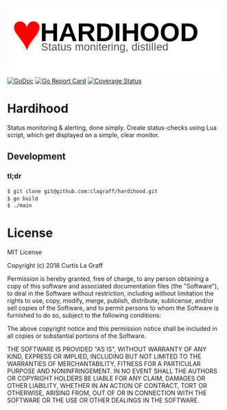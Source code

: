 ![](.github/logo.png)

[![GoDoc](https://godoc.org/github.com/clagraff/hardihood?status.svg)](https://godoc.org/github.com/clagraff/hardihood)
[![Go Report Card](http://goreportcard.com/badge/clagraff/hardihood)](http://goreportcard.com/report/clagraff/hardihood)
[![Coverage Status](https://coveralls.io/repos/github/clagraff/hardihood/badge.svg?branch=master)](https://coveralls.io/github/clagraff/hardihood?branch=master)

# Hardihood
Status monitoring & alerting, done simply. Create status-checks using Lua script,
which get displayed on a simple, clear monitor.


## Development
### tl;dr
```bash
$ git clone git@github.com:clagraff/hardihood.git
$ go build
$ ./main
```

# License
MIT License

Copyright (c) 2018 Curtis La Graff

Permission is hereby granted, free of charge, to any person obtaining a copy
of this software and associated documentation files (the "Software"), to deal
in the Software without restriction, including without limitation the rights
to use, copy, modify, merge, publish, distribute, sublicense, and/or sell
copies of the Software, and to permit persons to whom the Software is
furnished to do so, subject to the following conditions:

The above copyright notice and this permission notice shall be included in all
copies or substantial portions of the Software.

THE SOFTWARE IS PROVIDED "AS IS", WITHOUT WARRANTY OF ANY KIND, EXPRESS OR
IMPLIED, INCLUDING BUT NOT LIMITED TO THE WARRANTIES OF MERCHANTABILITY,
FITNESS FOR A PARTICULAR PURPOSE AND NONINFRINGEMENT. IN NO EVENT SHALL THE
AUTHORS OR COPYRIGHT HOLDERS BE LIABLE FOR ANY CLAIM, DAMAGES OR OTHER
LIABILITY, WHETHER IN AN ACTION OF CONTRACT, TORT OR OTHERWISE, ARISING FROM,
OUT OF OR IN CONNECTION WITH THE SOFTWARE OR THE USE OR OTHER DEALINGS IN THE
SOFTWARE.


